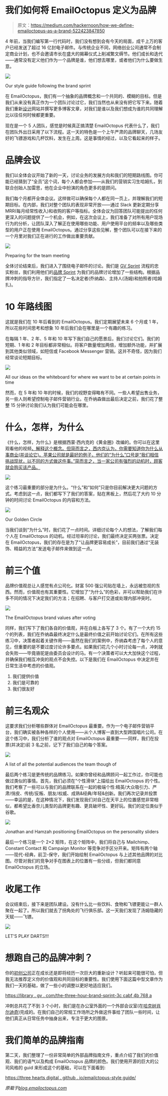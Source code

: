 # 我们如何将 EmailOctopus 定义为品牌

> 原文：<https://medium.com/hackernoon/how-we-define-emailoctopus-as-a-brand-522423847850>

4 年前，当我们编写第一行代码时，我们没有想到会有今天的局面，成千上万的客户已经发送了超过 16 亿封电子邮件。与传统企业不同，网络创业公司通常不会制定商业计划，也不会邀请市长在盛大的揭幕仪式上削减繁文缛节。他们成长和迭代——通常没有定义他们作为一个品牌是谁，他们想去哪里，或者他们为什么要做生意。

![](img/54659636b9df41859f2f05a7ea682db9.png)

Our style guide following the brand sprint

在 EmailOctopus，我们有一个抽象的品牌概念和一个共同的、模糊的目标。但是我们从来没有真正作为一个团队讨论过它，我们当然也从来没有把它写下来。随着我们重新[设计](https://hackernoon.com/tagged/design)网站并撰写更多博客文章，对我们是谁以及我们想成为谁的共同理解比以往任何时候都更重要。

现在是一个 5 人团队，感觉是时候真正搞清楚 EmailOctopus 代表什么了，我们在团队外出日采用了以下流程。这一天的特色是一个上午严肃的品牌聊天，几场友好的飞镖游戏和几杯饮料，发生在上周。这是事情的经过，以及它看起来的样子。

# 品牌会议

我们以全体会议开始了新的一天，讨论业务的发展方向和我们的短期路线图。你可能已经猜到了“全员”这个词，每个人都会参加——从我们的营销实习生哈姆扎，到联合创始人加雷思，他在企业中扮演的角色更多的是顾问。

我们每个月都开全体会议。这样做可以确保每个人都在同一页上，并理解我们的短期目标。在内部，我们对整个团队的表现非常开放——通过 Slack 更新定期分享 MRR(每月经常性收入)和收购的客户等指标。全体会议为回答团队可能提出的任何更深入的问题提供了一个机会，例如，在这次会议上，我们准备了对所有用户现场行为的分析，让团队深入了解正在使用哪些功能、用户使用平台的频率以及哪些类型的用户正在使用 EmailOctopus。通过分享这些见解，整个团队可以在接下来的一个月里对我们正在进行的工作做出重要贡献。

![](img/776bc70c5a7d80fc882e4a0bc0248aa4.png)

Preparing for the team meeting

全体讨论结束后，我们进入了围绕电子邮件的讨论。我们是 [GV Sprint](http://www.gv.com/sprint/) 流程的忠实粉丝，我们利用他们的[品牌 Sprint](https://library.gv.com/the-three-hour-brand-sprint-3ccabf4b768a) 为我们的品牌讨论增加了一些结构。根据品牌冲刺的指导方针，我们指定了一名决定者(乔纳森)、主持人(汤姆)和拍照者(哈姆扎)。

# 10 年路线图

这就是我们在 10 年后看到的 EmailOctopus。我们定期展望未来 6 个月或 1 年，所以花些时间思考和想象 10 年后我们会在哪里是一个有趣的练习。

在每隔 1 年、2 年、5 年和 10 年写下我们自己的愿景后，我们讨论它们。我们的短期、1 年和 2 年目标都非常相似。将客户数量增加两倍，增加额外功能，并扩展到其他类似领域，如短信或 Facebook Messenger 营销。这并不奇怪，因为我们经常谈论短期目标。

![](img/b388ccff4c2a6e5ed42b5eaaa5add4eb.png)

All our ideas on the whiteboard for where we want to be at certain points in time

然而，在 5 年和 10 年的时候，我们的视野变得略有不同。一些人希望出售业务，另一些人则希望控制电子邮件营销行业。在乔纳森做出最后决定之前，我们花了整整 15 分钟讨论我们认为我们可能会在哪里。

# 什么，怎样，为什么

《什么，怎样，为什么》是根据西蒙·西内克的《黄金圈》改编的。你可以在这里观看他的视频[，解释这个概念。但简而言之，西内克认为，你需要知道你为什么从事商业(并谈论它)。苹果公司就是最好的例子，他们的“为什么”口号是“我们相信挑战现状，以不同的方式做这件事。”简而言之，当一家公司有强烈的动机时，顾客就会购买该产品。](https://www.youtube.com/watch?v=l5Tw0PGcyN0)

![](img/b0a2ac07e02898cc5cafab90a458a070.png)

这个练习最重要的部分是为什么。“什么”和“如何”只是你目前解决更大问题的方式。考虑到这一点，我们都写下了我们的答案，贴在黑板上，然后花了大约 10 分钟的时间讨论 EmailOctopus 的内容和方法。

![](img/886286ceb775a6650d639fcf32225c61.png)

Our Golden Circle

当我们谈到“为什么”时，我们花了一点时间。详细讨论每个人的想法，了解我们每个人在 EmailOctopus 的动机。经过坦率的讨论，我们最终决定买两张票。决定在 EmailOctopus，我们的存在是为了“让品牌更容易成长”，目前我们通过“无装饰、精益的方法”发送电子邮件来做到这一点。

# 前三个值

品牌价值观总让人感觉有点公司化。财富 500 强公司贴在墙上，永远被忽视的东西。然而，价值观也有其重要性。它增加了“为什么”的色彩，并可以帮助我们在许多不同的情况下决定我们的方法；在招聘、与客户打交道或处理内部冲突时。

![](img/372c075e07e42b72f9f1da67aee839fe.png)

The EmailOctopus brand values after voting

同样，我们写下了我们各自的价值观，并在白板上各写了 3 个。有了一个大约 15 个的列表，我们在乔纳森最终决定什么是最终价值之前开始讨论它们。在所有这些练习中，决策者起着关键作用——虽然在我们的案例中，乔纳森考虑了每个人的意见，但重要的是不要过度讨论许多要点。如果我们花几个小时讨论每一点，冲刺就会失败——毕竟骆驼是由委员会设计的马。有一个决策者可以大大加快这个过程，并确保我们相互冲突的观点不会失控。以下是我们在 EmailOctopus 中决定并在日常生活中考虑的价值观。

1.  我们提供价值
2.  我们是可靠的
3.  我们很友好

# 前三名观众

这要求我们分析哪些群体对 EmailOctopus 最重要。作为一个电子邮件营销平台，我们确实被各种各样的个人使用——从个人博客一直到大型跨国唱片公司。在这个练习中，我们分析了谁的观点对 EmailOctopus 最重要——同样，我们在投票(并决定)前 3 名之前，记下了我们自己的每个答案。

![](img/19aedccad3302f778c8ba49b1724d7c6.png)

A list of all the potential audiences the team though of

最后两个练习是更传统的品牌练习。如果你曾经和品牌顾问一起工作过，你可能也做过类似的事情。首先，我们必须在“个性滑块”上描绘出 EmailOctopus 的个性。我们考察了一些可以与我们的品牌联系在一起的极端个性:精英/大众吸引力、严肃/俏皮、传统/反叛、朋友/权威、成熟&经典/年轻&创新。我们再次记录并投票——幸运的是，在这种情况下，我们发现我们对自己在天平上的位置感觉非常相似，都希望比香奈儿类型的品牌更有趣、更具破坏性、更好玩。我们的定位类似于谷歌。

![](img/9235117d0b6b99505b62444bfbe40c21.png)

Jonathan and Hamzah positioning EmailOctopus on the personality sliders

最后一个练习是一个 2×2 矩阵，在这个矩阵中，我们将自己与 Mailchimp、Constant Contact 和 Campaign Monitor 等竞争对手区分开来。矩阵有两个轴——现代-经典，前卫-保守，我们开始绘制 EmailOctopus 与上述其他品牌的对比图。尽管对我们的竞争对手在图表上的位置有一些分歧，但我们都同意 EmailOctopus 的立场。

# 收尾工作

会议结束后，接下来是团队建设。没有什么比一些饮料、食物和飞镖更能让一群人聚在一起了。所以我们就去了拐角处的飞行俱乐部。这一天我们发现了汤姆隐藏的天赋——飞镖。

![](img/71e05a6284fdf583dfcb3177a5f38f48.png)

LET’S PLAY DARTS!!!

# 想跑自己的品牌冲刺？

你的[初创公司](https://hackernoon.com/tagged/startup)正在成长还是即将经历一次巨大的重新设计？听起来可能很可怕，但我无法推荐定义你的价值观和共同目标的重要性。我们使用下面这篇中型文章作为我们一天的基础，做了一些小的调整以更好地适应我们。

[https://library . gv . com/the-three-hour-brand-sprint-3c cabf 4b 768 a](https://library.gv.com/the-three-hour-brand-sprint-3ccabf4b768a)

冲刺总共花了不到 3 个小时，我们是在办公室外面的一个外部会议室(在[哈克树肖尔迪奇](https://www.huckletree.com/book-meeting-room#))完成的。在我们自己的常规工作场所之外做这件事给了团队一些时间，让他们真正从日常任务中抽身出来，专注于更大的图景。

# 我们简单的品牌指南

第二天，我们整理了一份非常简单的外部品牌指南文件，重点介绍了我们的价值观、我们的语气以及构成 EmailOctopus 品牌的颜色。我们使用开源的巨大的公司风格的 guid 来形成这个的基础，可以在下面看到:

[https://three hearts digital . github . io/emailctopus-style guide/](https://threeheartsdigital.github.io/emailoctopus-styleguide/#!colors)

*原载于*[*blog.emailoctopus.com*](https://blog.emailoctopus.com/how-we-define-emailoctopus-as-a-brand/)
